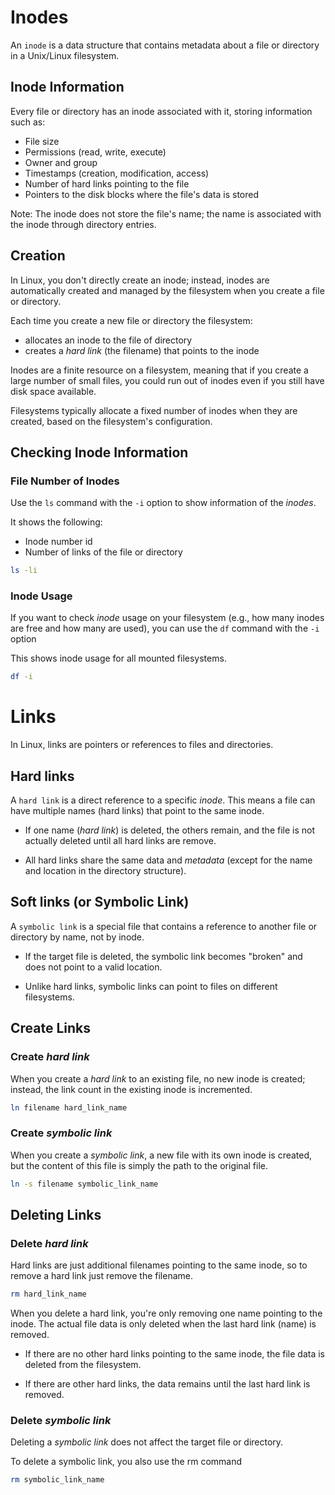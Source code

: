 # Inodes

An `inode` is a data structure that contains metadata about a file or directory in a Unix/Linux filesystem.

## Inode Information

Every file or directory has an inode associated with it, storing information such as:

- File size
- Permissions (read, write, execute)
- Owner and group
- Timestamps (creation, modification, access)
- Number of hard links pointing to the file
- Pointers to the disk blocks where the file's data is stored

Note: The inode does not store the file's name; the name is associated with the inode through directory entries.

## Creation

In Linux, you don't directly create an inode; instead, inodes are automatically created and managed by the filesystem when you create a file or directory.

Each time you create a new file or directory the filesystem:

- allocates an inode to the file of directory
- creates a _hard link_ (the filename) that points to the inode

Inodes are a finite resource on a filesystem, meaning that if you create a large number of small files, you could run out of inodes even if you still have disk space available.

Filesystems typically allocate a fixed number of inodes when they are created, based on the filesystem's configuration.

## Checking Inode Information

### File Number of Inodes

Use the `ls` command with the `-i` option to show information of the _inodes_.

It shows the following:

- Inode number id
- Number of links of the file or directory

```sh
ls -li
```

### Inode Usage

If you want to check _inode_ usage on your filesystem (e.g., how many inodes are free and how many are used), you can use the `df` command with the `-i` option

This shows inode usage for all mounted filesystems.

```sh
df -i
```

# Links

In Linux, links are pointers or references to files and directories.

## Hard links

A `hard link` is a direct reference to a specific _inode_. This means a file can have multiple names (hard links) that point to the same inode.

- If one name (_hard link_) is deleted, the others remain, and the file is not actually deleted until all hard links are remove.

- All hard links share the same data and _metadata_ (except for the name and location in the directory structure).

## Soft links (or Symbolic Link)

A `symbolic link` is a special file that contains a reference to another file or directory by name, not by inode.

- If the target file is deleted, the symbolic link becomes "broken" and does not point to a valid location.

- Unlike hard links, symbolic links can point to files on different filesystems.

## Create Links

### Create _hard link_

When you create a _hard link_ to an existing file, no new inode is created; instead, the link count in the existing inode is incremented.

```sh
ln filename hard_link_name
```

### Create _symbolic link_

When you create a _symbolic link_, a new file with its own inode is created, but the content of this file is simply the path to the original file.

```sh
ln -s filename symbolic_link_name
```

## Deleting Links

### Delete _hard link_

Hard links are just additional filenames pointing to the same inode, so to remove a hard link just remove the filename.

```sh
rm hard_link_name
```

When you delete a hard link, you're only removing one name pointing to the inode. The actual file data is only deleted when the last hard link (name) is removed.

- If there are no other hard links pointing to the same inode, the file data is deleted from the filesystem.

- If there are other hard links, the data remains until the last hard link is removed.

### Delete _symbolic link_

Deleting a _symbolic link_ does not affect the target file or directory.

To delete a symbolic link, you also use the rm command

```sh
rm symbolic_link_name
```

